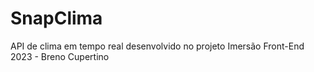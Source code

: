 # SnapClima

API de clima em tempo real desenvolvido no projeto Imersão Front-End 2023 - Breno Cupertino
